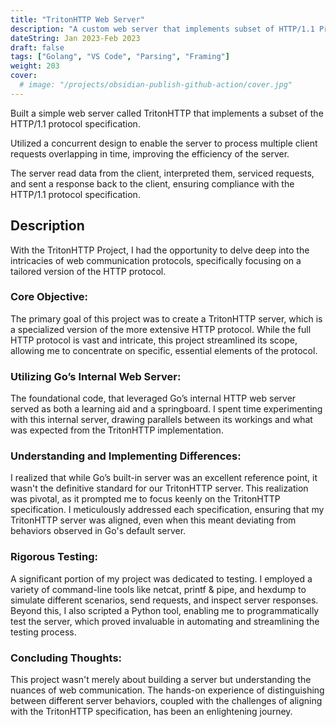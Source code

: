 ```yaml
---
title: "TritonHTTP Web Server"
description: "A custom web server that implements subset of HTTP/1.1 Protocol Specification"
dateString: Jan 2023-Feb 2023
draft: false
tags: ["Golang", "VS Code", "Parsing", "Framing"]
weight: 203
cover:
  # image: "/projects/obsidian-publish-github-action/cover.jpg"
---
```


Built a simple web server called TritonHTTP that implements a subset of the HTTP/1.1 protocol specification.

Utilized a concurrent design to enable the server to process multiple client requests overlapping in time, improving the efficiency of the server.

The server read data from the client, interpreted them, serviced requests, and sent a response back to the client, ensuring compliance with the HTTP/1.1 protocol specification. 

## Description

With the TritonHTTP Project, I had the opportunity to delve deep into the intricacies of web communication protocols, specifically focusing on a tailored version of the HTTP protocol.

### Core Objective:
The primary goal of this project was to create a TritonHTTP server, which is a specialized version of the more extensive HTTP protocol. While the full HTTP protocol is vast and intricate, this project streamlined its scope, allowing me to concentrate on specific, essential elements of the protocol.

### Utilizing Go’s Internal Web Server:
The foundational code, that leveraged Go’s internal HTTP web server served as both a learning aid and a springboard. I spent time experimenting with this internal server, drawing parallels between its workings and what was expected from the TritonHTTP implementation.

### Understanding and Implementing Differences:
I realized that while Go’s built-in server was an excellent reference point, it wasn't the definitive standard for our TritonHTTP server. This realization was pivotal, as it prompted me to focus keenly on the TritonHTTP specification. I meticulously addressed each specification, ensuring that my TritonHTTP server was aligned, even when this meant deviating from behaviors observed in Go's default server.

### Rigorous Testing:
A significant portion of my project was dedicated to testing. I employed a variety of command-line tools like netcat, printf & pipe, and hexdump to simulate different scenarios, send requests, and inspect server responses. Beyond this, I also scripted a Python tool, enabling me to programmatically test the server, which proved invaluable in automating and streamlining the testing process.

### Concluding Thoughts:
This project wasn't merely about building a server but understanding the nuances of web communication. The hands-on experience of distinguishing between different server behaviors, coupled with the challenges of aligning with the TritonHTTP specification, has been an enlightening journey. 

<!-- ## Intro
In my video about [**How I cleared the AWS SAA Certification Exam**](https://arkalim.org/blog/aws-saa-certification/), I shared my preparation strategy as well as tips to ace the exam. I also gave a glimpse of my revision notes that I prepared while taking the course and practice exams on Udemy. After that video was out, I got so many comments and DMs, requesting me to share my notes, but the problem was that I took these notes using a note-taking app called Obsidian which stores them in markdown format locally on my Mac. Once I'm done editing my notes, I push them to a GitHub repository to make sure I don't lose them if my laptop breaks.

![my notes](/projects/obsidian-publish-github-action/img1.jpg)

So, if you want to view my notes exactly like I do, you can clone my [**Obsidian Vault**](https://github.com/arkalim/obsidian-vault) repository and download **Obsidian** to render it. But, this solution isn't elegant as it would require you to download an additional software. So, I along with my college roommate, [**Sarthak Narayan**](https://sarthaknarayan.tech/), had been working over the past 2 weeks on the project, [**Obsidian Publish using GitHub Action**](https://github.com/project-cool/obsidian-publish-action), which would allow us to effortlessly publish our notes as a static website.

It is complete and I've used it to publish my notes at [**notes.arkalim.org**](https://notes.arkalim.org).
![published notes](/projects/obsidian-publish-github-action/img2.jpg)

## Working
The **GitHub Action** spins up a **Docker** container which parses and converts Obsidian markdown notes into a special markdown format understood by **MkDocs**, an open-source static site generator. MkDocs is actually meant for preparing documentations but works well for notes too. After the markdown files have been converted, all the images in my notes are compressed to a fraction of their original size so that they can load quickly in your web browser. A static site is then built using MkDocs and then finally deployed on **Netlify**. All of this happens automatically using **GitHub Actions**. All I have to do is update my notes and push the changes to GitHub.

## Final thoughts
Having an automated way to publish your notes online with the community is a powerful way to share knowledge. This project has also made it exceedingly easy for me to refer my notes from anywhere, which is powerful when you work on a lot of systems.

## Resources -->
<!--
- [My Notes](https://notes.arkalim.org)
- [Obsidian Publish - GitHub Action](https://github.com/project-cool/obsidian-publish-action)
- [Parser and Image Compressor](https://github.com/project-cool/obsidian-to-mkdocs)
- [MkDocs - Material Theme](https://squidfunk.github.io/mkdocs-material/) -->
